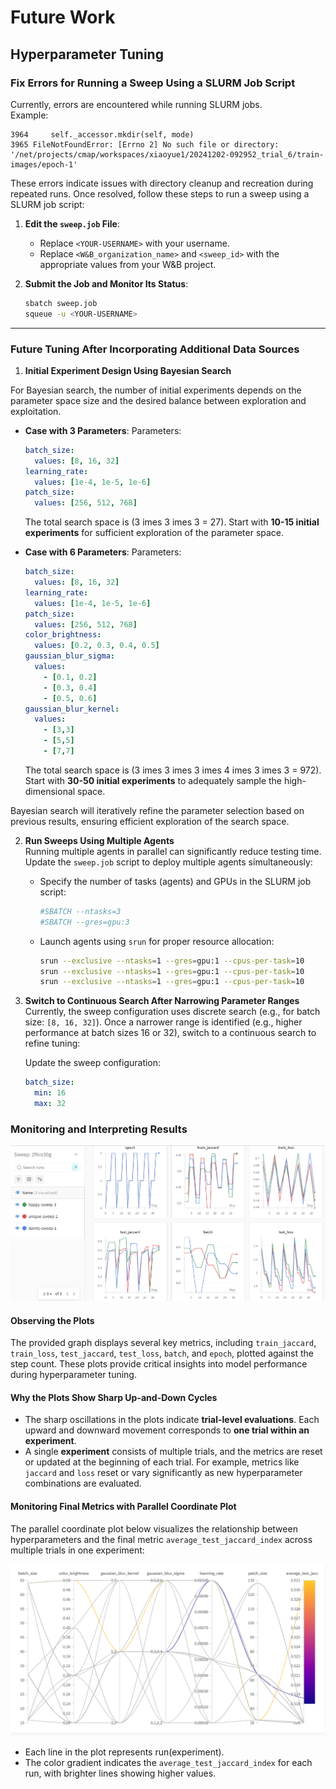 
# Future Work

## Hyperparameter Tuning

### Fix Errors for Running a Sweep Using a SLURM Job Script
Currently, errors are encountered while running SLURM jobs.  
Example:  
```
3964     self._accessor.mkdir(self, mode)
3965 FileNotFoundError: [Errno 2] No such file or directory: '/net/projects/cmap/workspaces/xiaoyue1/20241202-092952_trial_6/train-images/epoch-1'
```

These errors indicate issues with directory cleanup and recreation during repeated runs. Once resolved, follow these steps to run a sweep using a SLURM job script:

1. **Edit the `sweep.job` File**:
   - Replace `<YOUR-USERNAME>` with your username.
   - Replace `<W&B_organization_name>` and `<sweep_id>` with the appropriate values from your W&B project.

2. **Submit the Job and Monitor Its Status**:
   ```bash
   sbatch sweep.job
   squeue -u <YOUR-USERNAME>
   ```

---

### Future Tuning After Incorporating Additional Data Sources

1. **Initial Experiment Design Using Bayesian Search**

For Bayesian search, the number of initial experiments depends on the parameter space size and the desired balance between exploration and exploitation.

- **Case with 3 Parameters**:
  Parameters:
  ```yaml
  batch_size:
    values: [8, 16, 32]
  learning_rate:
    values: [1e-4, 1e-5, 1e-6]
  patch_size:
    values: [256, 512, 768]
  ```
  The total search space is \(3 	imes 3 	imes 3 = 27\). Start with **10-15 initial experiments** for sufficient exploration of the parameter space.

- **Case with 6 Parameters**:
  Parameters:
  ```yaml
  batch_size:
    values: [8, 16, 32]
  learning_rate:
    values: [1e-4, 1e-5, 1e-6]
  patch_size:
    values: [256, 512, 768]
  color_brightness:
    values: [0.2, 0.3, 0.4, 0.5]
  gaussian_blur_sigma:
    values:
      - [0.1, 0.2]
      - [0.3, 0.4]
      - [0.5, 0.6]
  gaussian_blur_kernel:
    values:
      - [3,3]
      - [5,5]
      - [7,7]
  ```
  The total search space is \(3 	imes 3 	imes 3 	imes 4 	imes 3 	imes 3 = 972\). Start with **30-50 initial experiments** to adequately sample the high-dimensional space.

Bayesian search will iteratively refine the parameter selection based on previous results, ensuring efficient exploration of the search space.


2. **Run Sweeps Using Multiple Agents**  
   Running multiple agents in parallel can significantly reduce testing time. Update the `sweep.job` script to deploy multiple agents simultaneously:

   - Specify the number of tasks (agents) and GPUs in the SLURM job script:
     ```bash
     #SBATCH --ntasks=3
     #SBATCH --gres=gpu:3
     ```
   - Launch agents using `srun` for proper resource allocation:
     ```bash
     srun --exclusive --ntasks=1 --gres=gpu:1 --cpus-per-task=10           wandb agent username/project_name/sweep_id --count 10 &
     srun --exclusive --ntasks=1 --gres=gpu:1 --cpus-per-task=10           wandb agent username/project_name/sweep_id --count 10 &
     srun --exclusive --ntasks=1 --gres=gpu:1 --cpus-per-task=10           wandb agent username/project_name/sweep_id --count 10 &
     ```

3. **Switch to Continuous Search After Narrowing Parameter Ranges**  
   Currently, the sweep configuration uses discrete search (e.g., for batch size: `[8, 16, 32]`). Once a narrower range is identified (e.g., higher performance at batch sizes 16 or 32), switch to a continuous search to refine tuning:

   Update the sweep configuration:
   ```yaml
   batch_size:
     min: 16
     max: 32
   ```
### Monitoring and Interpreting Results
![Experiment metrics plots](/output/tuning_output_1.png)

#### Observing the Plots
The provided graph displays several key metrics, including `train_jaccard`, `train_loss`, `test_jaccard`, `test_loss`, `batch`, and `epoch`, plotted against the step count. These plots provide critical insights into model performance during hyperparameter tuning.

#### Why the Plots Show Sharp Up-and-Down Cycles
- The sharp oscillations in the plots indicate **trial-level evaluations**. Each upward and downward movement corresponds to **one trial within an experiment**.
- A single **experiment** consists of multiple trials, and the metrics are reset or updated at the beginning of each trial. For example, metrics like `jaccard` and `loss` reset or vary significantly as new hyperparameter combinations are evaluated.

#### Monitoring Final Metrics with Parallel Coordinate Plot
The parallel coordinate plot below visualizes the relationship between hyperparameters and the final metric `average_test_jaccard_index` across multiple trials in one experiment:

![Parallel Coordinate Plot](/output/tuning_output_2.png)

- Each line in the plot represents run(experiment).
- The color gradient indicates the `average_test_jaccard_index`   for each run, with brighter lines showing higher values.